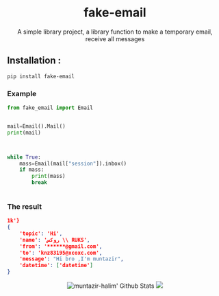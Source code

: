 <h1 align="center">fake-email</h1>
<p align="center">A simple library project, a library function to make a temporary email, receive all messages</p>


## Installation :
```
pip install fake-email
```
### Example
```python
from fake_email import Email


mail=Email().Mail()
print(mail)



while True:
	mass=Email(mail["session"]).inbox()
	if mass:
		print(mass)
		break
	
```
### The result

```json
1k'}
{
    'topic': 'Hi', 
    'name': 'روكس \\ RUKS', 
    'from': '******@gmail.com', 
    'to': 'knz83195@xcoxc.com', 
    'message': "Hi bro ,I'm muntazir", 
    'datetime': ['datetime']
}
```
</p>
<p align="center">
  <img alt="muntazir-halim' Github Stats" src="https://github-readme-stats.vercel.app/api?username=muntazir-halim&show_icons=true&include_all_commits=true&hide_border=true" />
 <img src="https://github-readme-stats.anuraghazra1.vercel.app/api/top-langs/?username=muntazir-halim&hide=ruby,perl&hide_border=true" /> 
</p>

